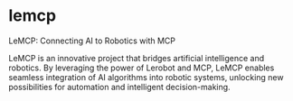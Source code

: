 # lemcp
LeMCP: Connecting AI to Robotics with MCP

LeMCP is an innovative project that bridges artificial intelligence and robotics. By leveraging the power of Lerobot and MCP, LeMCP enables seamless integration of AI algorithms into robotic systems, unlocking new possibilities for automation and intelligent decision-making.

